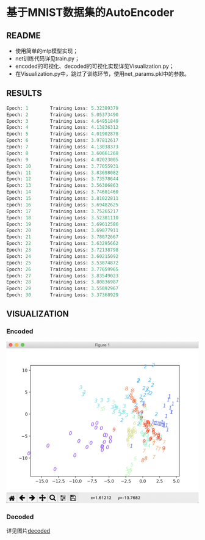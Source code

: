 # 基于MNIST数据集的AutoEncoder


## README

- 使用简单的mlp模型实现；
- net训练代码详见train.py；
- encoded的可视化、decoded的可视化实现详见Visualization.py；
- 在Visualization.py中，跳过了训练环节，使用net_params.pkl中的参数。



## RESULTS

```sql
Epoch: 1        Training Loss: 5.32389379
Epoch: 2        Training Loss: 5.05373490
Epoch: 3        Training Loss: 4.64951849
Epoch: 4        Training Loss: 4.13836312
Epoch: 5        Training Loss: 4.01902878
Epoch: 6        Training Loss: 3.97812617
Epoch: 7        Training Loss: 4.13038373
Epoch: 8        Training Loss: 3.60661268
Epoch: 9        Training Loss: 4.02023005
Epoch: 10       Training Loss: 3.77055931
Epoch: 11       Training Loss: 3.83698082
Epoch: 12       Training Loss: 3.73578644
Epoch: 13       Training Loss: 3.56306863
Epoch: 14       Training Loss: 3.74601460
Epoch: 15       Training Loss: 3.81022811
Epoch: 16       Training Loss: 3.69482625
Epoch: 17       Training Loss: 3.75265217
Epoch: 18       Training Loss: 3.52381110
Epoch: 19       Training Loss: 3.69612586
Epoch: 20       Training Loss: 3.69877911
Epoch: 21       Training Loss: 3.78072667
Epoch: 22       Training Loss: 3.63295662
Epoch: 23       Training Loss: 3.72138798
Epoch: 24       Training Loss: 3.60215092
Epoch: 25       Training Loss: 3.53074872
Epoch: 26       Training Loss: 3.77659965
Epoch: 27       Training Loss: 3.83549023
Epoch: 28       Training Loss: 3.80836987
Epoch: 29       Training Loss: 3.55092967
Epoch: 30       Training Loss: 3.37368929
```



## VISUALIZATION

### Encoded

![image](https://github.com/linhaowei1/Learning-Learning/blob/main/AutoEncoder/pic/encoded.png)



### Decoded

详见图片[decoded](https://github.com/linhaowei1/Learning-Learning/blob/main/AutoEncoder/decoded.png)
